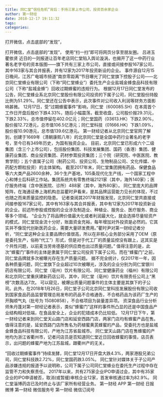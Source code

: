 ```yaml
---
title: 同仁堂“信任危机”背后：手持三家上市公司，投资百余家企业
author: 第一财经
date: 2018-12-17 19:11:32
tags: 
categories: 
---
```

打开微信，点击底部的“发现”，
<!-- more -->
打开微信，点击底部的“发现”，
使用“扫一扫”即可将网页分享至朋友圈。
吕进玉
瞿依贤
近日的一则报道让百年老店同仁堂陷入舆论漩涡，也揭开了这一中药行业著名老字号的资本版图——旗下共有三家上市公司，直接或间接参股167家公司，其中163家与其合并报表，并有12家为2017年投资新设的企业。
事件源自12月15日晚间，江苏广电城市频道“南京零距离”节目曝光了同仁堂旗下控股子公司——北京同仁堂蜂业有限公司（下称“同仁堂蜂业”）委托生产企业盐城金蜂食品科技有限公司（下称“盐城金蜂”）回收过期蜂蜜的违规行为。
根据12月17日同仁堂发布的公告，同仁堂蜂业系北京同仁堂股份有限公司投资的下属子公司，同仁堂股份持股比例为51.29%。同仁堂还在公告中表示，此次事件对公司收入利润等财务方面影响甚微。
12月17日，受“过期蜂蜜事件”影响，同仁堂（600085.SH）在本周首个工作日开盘后股价下跌4.33%，随后小幅震荡，截至收盘，公司股价报29.31元，下跌2.33%，总市值停留在402.0亿元；同仁堂国药（03613.HK）下跌2.90%，股价报12.72港元，总市值106.5亿港元；同仁堂科技（01666.HK）下跌1.09%，股价报10.90港元，总市值139.6亿港元。
第一财经记者从北京同仁堂官网了解到，创建于1669年（清朝康熙八年）的北京同仁堂是全国中药行业著名的老字号，至今已有349年历史，为国有独资企业。
目前，北京同仁堂已形成六个二级集团（含三个上市公司），包括股份集团、科技发展集团、国药（香港）集团、健康药业集团、商业投资集团、药材参茸投资集团；三个院（研究院、中医医院、教育学院）；五个直属子公司（制药公司、投资公司、生物制品公司、文化传媒、中药配方颗粒投资）的主体架构。
截至2017年末，同仁堂集团拥有药品、保健食品等六大类产品2600余种，36个生产基地，105条现代化生产线，一个国家工程中心和博士后科研工作站。集团系统共有零售终端2121家（其中，海外140家）；医疗服务终端（含中医医院、诊所）488家（其中，海外80家）。
同仁堂庞大的品牌矩阵，在海通证券上海机构总监瞿时尹看来，是其品牌运营能力见长的体现，不过也随之而来质量监控的隐患。
记者查阅其2017年财报发现，北京同仁堂共直接或间接参股167家公司，其中有163家与其合并报表，其中有12家为2017年投资新设的企业。前述所参股或控股的企业涉及制造业、种植业、服务业、医疗服务、商业等多个领域。
“企业为了将品牌价值最大化或者利润最大化，就会选择尽量轻资产的模式。同仁堂现金流十分好，账面资金充裕，每年增加对外投资是必然的。它其实并不像现代创新医药企业，需要大量研发费用。”瞿时尹对第一财经记者分析，“同仁堂这种企业主要品牌价值很高，所以在非核心业务部分采用了OEM（原是委托生产，俗称“代工”）形式，但是对于代工厂的质量监控没有跟上，这其实是个共性问题，以前麦当劳肯德基的供应商也出过质量问题。”
值得注意的是，此次“蜂蜜门”事件的主体是隶属于同仁堂公司投资下属子公司。而在“蜂蜜门”之前，同仁堂品牌就多次被曝光存在生产质量问题。
据不完全统计，仅2017年一年，因各种质量问题，同仁堂旗下企业超过10次被曝光，涉及的企业分别为同仁堂银川药店有限公司、同仁堂（亳州）饮片有限公司、同仁堂健康药业（福州）有限公司和北京同仁堂重庆建新药店公司，其中，同仁堂（亳州）饮片有限责任公司上“黑榜”次数高达7次。
可以窥见，被爆出质量问题事件的主体主要是其旗下的子公司。此外，在2018年1月26日，同仁堂子公司北京同仁堂科技发展股份有限公司收到国家食品药品监督管理总局发布的药品不合格通告，不合格药品为该药厂生产的开胸顺气丸（批号为 15080858），不合格项目为装量差异项。
资深食品行业分析师朱丹蓬对第一财经记者表示，类似“蜂蜜门”这样的事件所凸显的还是中国食品产业结构相对低端，在食品安全上，企业的犯错成本仍比较低。
12月17日下午，第一财经记者来到同仁堂天山路门店和延安西路门店，两家门店均有蜂蜜产品在售。值得注意的是，延安西路门店所售名为药植蜜黄芪蜂蜜的产品，受委托方也是盐城金蜂食品科技有限公司，产地为江苏省盐城市。
同仁堂天山路门店在售蜂蜜的产地均为浙江省衢州市，记者问店员是否知道同仁堂近日回收蜂蜜的事情，店员表示，出问题的蜂蜜产地为江苏盐城，跟衢州产的无关。
 
 
“回收过期蜂蜜事件”持续发酵，同仁堂12月17日开盘大跌4.3%，两家港股兄弟公司，同仁堂科技跌2.72%，同仁堂国药跌3.05%。
同仁堂针对媒体关于子公司产品涉嫌违规的报道予以说明称，公司下属子公司同仁堂蜂业在委托生产过程中存在监管不力和失察责任。
2017年以来，共有275家企业IPO申请过会，其中有35家企业的IPO申请被否，取消(或暂缓)审核企业12家，首发审核通过率为82.9%。
同仁堂淄博药店已及时终止与该厂家所有经营业务。
第一财经
APP
第一财经
日报微博
第一财经
微信服务号
第一财经
微信订阅号

